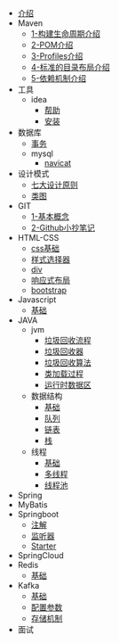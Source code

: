 * [介绍](/introduce)
* Maven
  * [1-构建生命周期介绍](/maven/1-Build-Lifecycle)
  * [2-POM介绍](/maven/2-POM)
  * [3-Profiles介绍](/maven/3-Profiles)
  * [4-标准的目录布局介绍](/maven/4-Standard-Directory-Layout)
  * [5-依赖机制介绍](/maven/5-Dependency)
* 工具
  * idea
    * [帮助](/toolkit/idea/idea)
    * [安装](/toolkit/idea/install)
* 数据库
  * [事务](/database/transaction/base)
  * mysql
    * [navicat](/database/mysql/install/navicat)
* 设计模式
  * [七大设计原则](/designparent/seven-principles)
  * [类图](/designparent/UML/class-image)
* GIT
  * [1-基本概念](/git/1-Git-About)
  * [2-Github小抄笔记](/git/2-github-cheat-sheet)
* HTML-CSS
  * [css基础](/html-css/css-base)
  * [样式选择器](/html-css/css-selector)
  * [div](/html-css/div)
  * [响应式布局](/html-css/Bootstrap)
  * [bootstrap](/html-css/Responsive-Layout)
* Javascript
  * [基础](/javascript/base)
* JAVA
  * jvm
    * [垃圾回收流程](/java/jvm/flow)
    * [垃圾回收器](/java/jvm/garbage-collection)
    * [垃圾回收算法](/java/jvm/algorithm)
    * [类加载过程](/java/jvm/classloader)
    * [运行时数据区](/java/jvm/runtimedata)
  * 数据结构
    * [基础](/java/struct/base)
    * [队列](/java/struct/queue)
    * [链表](/java/struct/linked)
    * [栈](/java/struct/stack)
  * 线程
    * [基础](/java/thread/base)
    * [多线程](/java/thread/multi)
    * [线程池](/java/thread/pool)
* Spring
* MyBatis
* Springboot
  * [注解](/spring-boot/annotation)
  * [监听器](/spring-boot/listener)
  * [Starter](/spring-boot/starter)
* SpringCloud
* Redis
  * [基础](/redis/base)
* Kafka
  * [基础](/kafka/base)
  * [配置参数](/kafka/config)
  * [存储机制](/kafka/storage)
* 面试